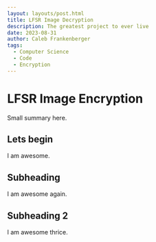 ```yaml
---
layout: layouts/post.html
title: LFSR Image Decryption
description: The greatest project to ever live
date: 2023-08-31
author: Caleb Frankenberger
tags:
  - Computer Science
  - Code
  - Encryption
---
```


<!-- prettier-ignore -->
# LFSR Image Encryption

Small summary here.

## Lets begin

I am awesome.

## Subheading

I am awesome again.

## Subheading 2

I am awesome thrice.
